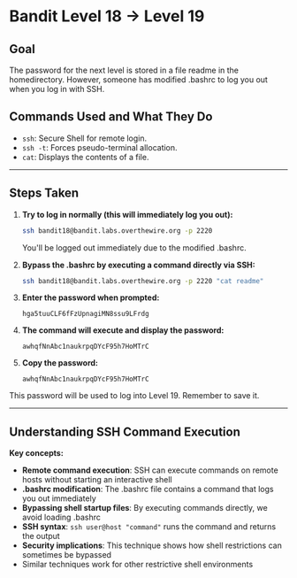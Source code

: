 # Bandit Level 18 → Level 19
## Goal
The password for the next level is stored in a file readme in the homedirectory. However, someone has modified .bashrc to log you out when you log in with SSH.

## Commands Used and What They Do
- `ssh`: Secure Shell for remote login.
- `ssh -t`: Forces pseudo-terminal allocation.
- `cat`: Displays the contents of a file.
---
## Steps Taken
1. **Try to log in normally (this will immediately log you out):**
   ```bash
   ssh bandit18@bandit.labs.overthewire.org -p 2220
   ```
   You'll be logged out immediately due to the modified .bashrc.

2. **Bypass the .bashrc by executing a command directly via SSH:**
   ```bash
   ssh bandit18@bandit.labs.overthewire.org -p 2220 "cat readme"
   ```

3. **Enter the password when prompted:**
   ```
   hga5tuuCLF6fFzUpnagiMN8ssu9LFrdg
   ```

4. **The command will execute and display the password:**
   ```
   awhqfNnAbc1naukrpqDYcF95h7HoMTrC
   ```

5. **Copy the password:**
   ```
   awhqfNnAbc1naukrpqDYcF95h7HoMTrC
   ```

This password will be used to log into Level 19. Remember to save it.

---
## Understanding SSH Command Execution
**Key concepts:**
- **Remote command execution**: SSH can execute commands on remote hosts without starting an interactive shell
- **.bashrc modification**: The .bashrc file contains a command that logs you out immediately
- **Bypassing shell startup files**: By executing commands directly, we avoid loading .bashrc
- **SSH syntax**: `ssh user@host "command"` runs the command and returns the output
- **Security implications**: This technique shows how shell restrictions can sometimes be bypassed
- Similar techniques work for other restrictive shell environments
